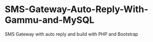 # SMS-Gateway-Auto-Reply-With-Gammu-and-MySQL
SMS Gateway with auto reply and build with PHP and Bootstrap

